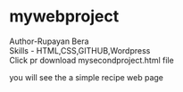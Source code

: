# mywebproject
Author-Rupayan Bera <br/>
Skills - HTML,CSS,GITHUB,Wordpress<br/>
Click pr download mysecondproject.html file<br/>

you will see the a simple recipe web page 
